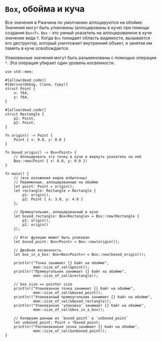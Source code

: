 # `Box`, обойма  и куча

Все значения в Ржачина по умолчанию аллоцируются на обойме. Значения могут быть *упакованы*
(аллоцированы в куче) при помощи создания `Box<T>`. `Box` - это умный указатель на аллоцированное в куче значение вида `T`. Когда `Box` покидает область видимости, вызывается его деструктор, который уничтожает внутренний объект, и занятая им память в куче освобождается.

Упакованные значения могут быть разыменованы с помощью операции `*`.
Эта операция убирает один уровень косвенности.

```rust,editable
use std::mem;

#[allow(dead_code)]
#[derive(Debug, Clone, Copy)]
struct Point {
    x: f64,
    y: f64,
}

#[allow(dead_code)]
struct Rectangle {
    p1: Point,
    p2: Point,
}

fn origin() -> Point {
    Point { x: 0.0, y: 0.0 }
}

fn boxed_origin() -> Box<Point> {
    // Аллоцировать эту точку в куче и вернуть указатель на неё
    Box::new(Point { x: 0.0, y: 0.0 })
}

fn main() {
    // (все изложения видов избыточны)
    // Переменные, аллоцированные на обойме
    let point: Point = origin();
    let rectangle: Rectangle = Rectangle {
        p1: origin(),
        p2: Point { x: 3.0, y: 4.0 }
    };

    // Прямоугольник, аллоцированный в куче
    let boxed_rectangle: Box<Rectangle> = Box::new(Rectangle {
        p1: origin(),
        p2: origin()
    });

    // Итог функции может быть упакован
    let boxed_point: Box<Point> = Box::new(origin());

    // Двойная косвенность
    let box_in_a_box: Box<Box<Point>> = Box::new(boxed_origin());

    println!("Точка занимает {} байт на обойме",
             mem::size_of_val(&point));
    println!("Прямоугольник занимает {} байт на обойме",
             mem::size_of_val(&rectangle));

    // box size == pointer size
    println!("Упакованная точка занимает {} байт на обойме",
             mem::size_of_val(&boxed_point));
    println!("Упакованный прямоугольник занимает {} байт на обойме",
             mem::size_of_val(&boxed_rectangle));
    println!("Упакованная 'упаковка' занимает {} байт на обойме",
             mem::size_of_val(&box_in_a_box));

    // Копируем данные из `boxed_point` в `unboxed_point`
    let unboxed_point: Point = *boxed_point;
    println!("Распакованная точка занимает {} байт на обойме",
             mem::size_of_val(&unboxed_point));
}
```
